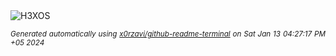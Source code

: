 <div align="justify">
<picture>
    <source media="(prefers-color-scheme: dark)" srcset="https://i.ibb.co/ryfSStv/output-gif.gif">
    <source media="(prefers-color-scheme: light)" srcset="https://i.ibb.co/ryfSStv/output-gif.gif">
    <img alt="H3XOS" src="https://i.ibb.co/ryfSStv/output-gif.gif">
</picture>

<sub><i>Generated automatically using [x0rzavi/github-readme-terminal](https://github.com/x0rzavi/github-readme-terminal) on Sat Jan 13 04:27:17 PM +05 2024</i></sub>
</div>